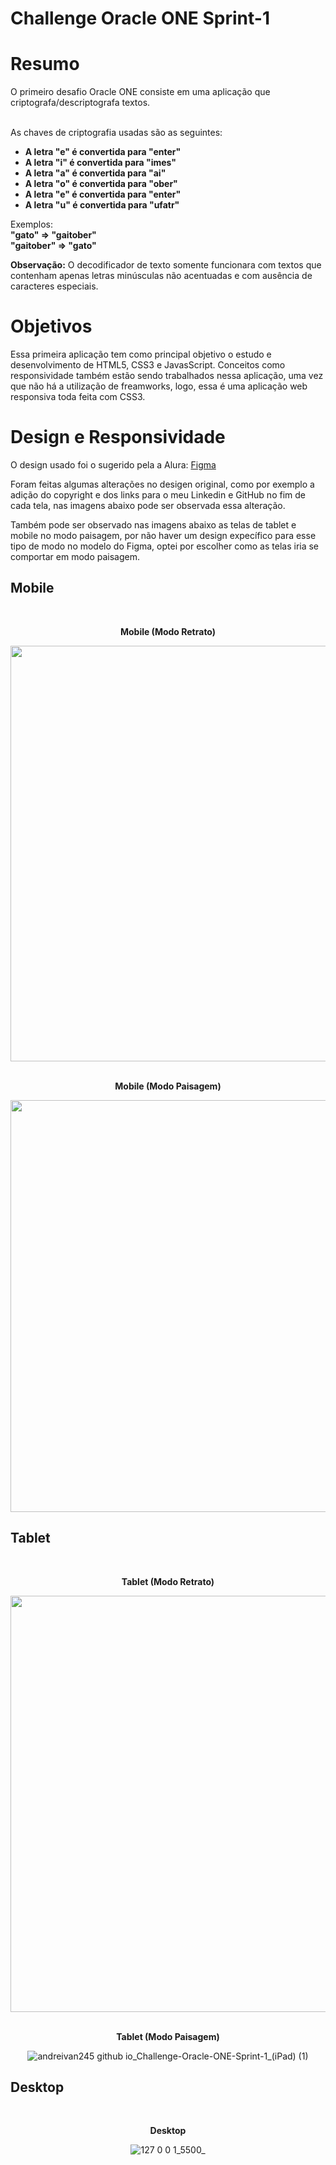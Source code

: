 # Challenge Oracle ONE Sprint-1


# Resumo 
<p>O primeiro desafio Oracle ONE consiste em uma aplicação que criptografa/descriptografa textos.<br>

<br>As chaves de criptografia usadas são as seguintes:</p>

<ul>
  <li><strong>A letra "e" é convertida para "enter"</strong></li>
  <li><strong>A letra "i" é convertida para "imes"</strong></li>
  <li><strong>A letra "a" é convertida para "ai"</strong></li>
  <li><strong>A letra "o" é convertida para "ober"</strong></li>
  <li><strong>A letra "e" é convertida para "enter"</strong></li>
  <li><strong>A letra "u" é convertida para "ufatr"</strong></li>
</ul>

Exemplos:<br>
<strong>"gato" => "gaitober"<br></strong>
<strong>"gaitober" => "gato"<br></strong>
<p><strong>Observação:</strong> O decodificador de texto somente funcionara com textos que contenham apenas letras minúsculas não acentuadas e com ausência de caracteres especiais.</p>

# Objetivos
<p>Essa primeira aplicação tem como principal objetivo o estudo e desenvolvimento de HTML5, CSS3 e JavasScript. Conceitos como responsividade também estão sendo trabalhados nessa aplicação, uma vez que não há a utilização de freamworks, logo, essa é uma aplicação web responsiva toda feita com CSS3.</p>

# Design e Responsividade

<p>O design usado foi o sugerido pela a Alura: <a href="https://www.figma.com/file/tvFEYhVfZTjdJ5P24RGV21/Alura-Challenge---Desafio-1---L%C3%B3gica?node-id=2%3A213">Figma</a></p>
<p>Foram feitas algumas alterações no desigen original, como por exemplo a adição do copyright e dos links para o meu Linkedin e GitHub no fim de cada tela, nas imagens abaixo pode ser observada essa alteração.</p>
<p>Também pode ser observado nas imagens abaixo as telas de tablet e mobile no modo paisagem, por não haver um design expecífico para esse tipo de modo no modelo do Figma, optei por escolher como as telas iria se comportar em modo paisagem.</p>

<h2>Mobile</h2>
<div align="center">
<br>
<p><strong>Mobile (Modo Retrato)</strong></p>

  
 <img src="https://user-images.githubusercontent.com/71799866/166117762-03d1b53d-5213-4d25-b32e-8f6380233655.png"  height="665px" />

  
 </div>
 
 <div align="center">
<br> 
<p><strong>Mobile (Modo Paisagem)</strong></p>

 
 <img src="https://user-images.githubusercontent.com/71799866/166117927-5e7b029a-1c51-4ddb-b961-2e697c1c2901.png"  height="659px" />

  
 </div>
 

<h2>Tablet</h2>
<div align="center">
<br>
<p><strong>Tablet (Modo Retrato)</strong></p>

 <img src="https://user-images.githubusercontent.com/71799866/166117397-65cc8f19-8d1d-49bc-909b-7d02ddc64f50.png"  height="666px" />

  
 </div>
 
 <div align="center">
<br>
<p><strong>Tablet (Modo Paisagem)</strong></p>

  
![andreivan245 github io_Challenge-Oracle-ONE-Sprint-1_(iPad) (1)](https://user-images.githubusercontent.com/71799866/166117444-fceb67e2-9d05-4b92-bee6-395334ec61ae.png)

 </div>

<h2>Desktop</h2>

<div align="center">
<br>
<p><strong>Desktop</strong></p>

![127 0 0 1_5500_](https://user-images.githubusercontent.com/71799866/166118261-042a55b9-cf98-47b5-a17b-e60c492b883b.png)



  
 </div>
 

